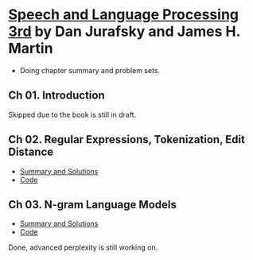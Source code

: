 # [Speech and Language Processing 3rd](https://web.stanford.edu/~jurafsky/slp3/) by **Dan Jurafsky and James H. Martin**

* Doing chapter summary and problem sets.
## Ch 01. Introduction
Skipped due to the book is still in draft. 
## Ch 02. Regular Expressions, Tokenization, Edit Distance
* [Summary and Solutions](https://github.com/k1seul/NLP_studies/blob/main/speech_and_language_processing/ch2_regex.pdf)
* [Code](https://github.com/k1seul/NLP_studies/blob/main/codes/chapter02.ipynb)
## Ch 03. N-gram Language Models
* [Summary and Solutions](https://github.com/k1seul/NLP_studies/blob/main/speech_and_language_processing/ch3_n_gram_models.pdf)
* [Code](https://github.com/k1seul/NLP_studies/blob/main/codes/chapter03.ipynb)

Done, advanced perplexity is still working on. 
